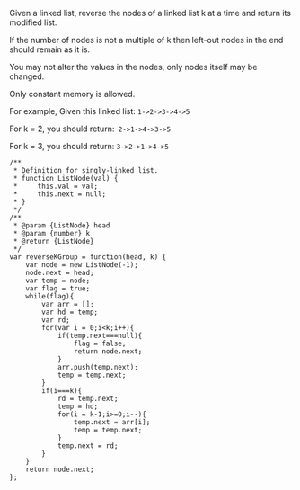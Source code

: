 Given a linked list, reverse the nodes of a linked list k at a time and return its modified list.

If the number of nodes is not a multiple of k then left-out nodes in the end should remain as it is.

You may not alter the values in the nodes, only nodes itself may be changed.

Only constant memory is allowed.

For example,
Given this linked list: 	`1->2->3->4->5`

For k = 2, you should return:` 2->1->4->3->5`

For k = 3, you should return: `3->2->1->4->5`

```
/**
 * Definition for singly-linked list.
 * function ListNode(val) {
 *     this.val = val;
 *     this.next = null;
 * }
 */
/**
 * @param {ListNode} head
 * @param {number} k
 * @return {ListNode}
 */
var reverseKGroup = function(head, k) {
    var node = new ListNode(-1);
    node.next = head;
    var temp = node;
    var flag = true;
    while(flag){
        var arr = [];
        var hd = temp;
        var rd;
        for(var i = 0;i<k;i++){
            if(temp.next===null){
                flag = false;
                return node.next;
            }
            arr.push(temp.next);
            temp = temp.next;
        }
        if(i===k){
            rd = temp.next;
            temp = hd;
            for(i = k-1;i>=0;i--){
                temp.next = arr[i];
                temp = temp.next;
            }
            temp.next = rd;
        }
    }
    return node.next;
};
```
